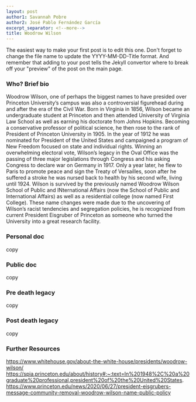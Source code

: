 ```yaml
---
layout: post
author1: Savannah Pobre
author2: José Pablo Fernández García
excerpt_separator: <!--more-->
title: Woodrow Wilson
---
```


The easiest way to make your first post is to edit this one. Don't forget to change the file name to update the YYYY-MM-DD-Title format. And remember that adding <!--more--> to your post tells the Jekyll convertor where to break off your "preview" of the post on the main page.

### Who? Brief bio ###
Woodrow Wilson, one of perhaps the biggest names to have presided over Princeton University’s campus was also a controversial figurehead during and after the era of the Civil War. Born in Virginia in 1856, Wilson became an undergraduate student at Princeton and then attended University of Virginia Law School as well as earning his doctorate from Johns Hopkins. Becoming a conservative professor of political science, he then rose to the rank of President of Princeton University in 1905. In the year of 1912 he was nominated for President of the United States and campaigned a program of New Freedom focused on state and individual rights. Winning an overwhelming electoral vote, Wilson’s legacy in the Oval Office was the passing of three major legislations through Congress and his asking Congress to declare war on Germany in 1917. Only a year later, he flew to Paris to promote peace and sign the Treaty of Versailles, soon after he suffered a stroke he was nursed back to health by his second wife, living until 1924. Wilson is survived by the previously named Woodrow Wilson School of Public and INternational Affairs (now the School of Public and International Affairs) as well as a residential college (now named First College). These name changes were made due to the uncovering of Wilson’s racist tendencies and segregation policies, he is recognized from current President Eisgruber of Princeton as someone who turned the University into a great research facility.

### Personal doc ###
copy

### Public doc ###
copy

### Pre death legacy ###
copy

### Post death legacy ###
copy

### Further Resources ###
https://www.whitehouse.gov/about-the-white-house/presidents/woodrow-wilson/
https://spia.princeton.edu/about/history#:~:text=In%201948%2C%20a%20graduate%20professional,president%20of%20the%20United%20States.
https://www.princeton.edu/news/2020/06/27/president-eisgrubers-message-community-removal-woodrow-wilson-name-public-policy 
